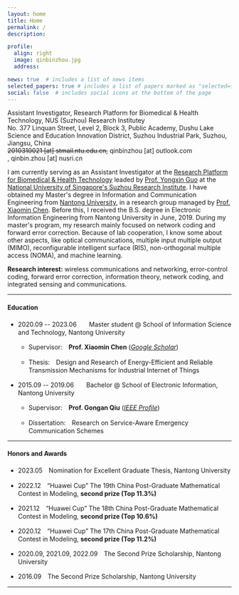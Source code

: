 ```yaml
---
layout: home
title: Home
permalink: /
description: 

profile:
  align: right
  image: qinbinzhou.jpg
  address: 

news: true  # includes a list of news items
selected_papers: true # includes a list of papers marked as "selected={true}"
social: false  # includes social icons at the bottom of the page
---
```


Assistant Investigator, Research Platform for Biomedical & Health Technology, NUS (Suzhou) Research Institutey<br>
No. 377 Linquan Street, Level 2, Block 3, Public Academy, Dushu Lake Science and Education Innovation District, Suzhou Industrial Park, Suzhou, Jiangsu, China<br>
~~2010310021 [at] stmail.ntu.edu.cn,~~ qinbinzhou [at] outlook.com<br>, qinbin.zhou [at] nusri.cn
<!-- [Google scholar](https://scholar.google.com/citations?user=hBZ_tKsAAAAJ) | [DBLP](https://dblp.org/pid/19/2969-1.html) | [Github](https://github.com/jindongwang) || [Twitter](https://twitter.com/jd92wang) | [Zhihu](https://www.zhihu.com/people/jindongwang) | [Wechat](http://jd92.wang/assets/img/wechat_public_account.jpg) | [Bilibili](https://space.bilibili.com/477087194) || [Resume](https://www.jianguoyun.com/p/DagJaZEQjKnsBRjbkeAEIAA)  -->

I am currently serving as an Assistant Investigator at the [Research Platform for Biomedical & Health Technology](http://www.nusri.cn/research/areas/amd/) leaded by [Prof. Yongxin Guo](https://cde.nus.edu.sg/ece/staff/guo-yong-xin/) at the [National University of Singapore's Suzhou Research Institute](http://www.nusri.cn/). I have obtained my Master's degree in Information and Communication Engineering from [Nantong University](https://www.ntu.edu.cn/), in a research group managed by [Prof. Xiaomin Chen](https://sist.ntu.edu.cn/2020/0429/c5301a139222/page.htm). Before this, I received the B.S. degree in Electronic Information Engineering from Nantong University in June, 2019. During my master's program, my research mainly focused on network coding and forward error correction. Because of lab cooperation, I know some about other aspects, like optical communications, multiple input multiple output (MIMO), reconfigurable intelligent surface (RIS), non-orthogonal multiple access (NOMA), and machine learning.

**Research interest:** wireless communications and networking, error-control coding, forward error correction, information theory, network coding, and integrated sensing and communications. 

<hr />

#### Education

- 2020.09 -- 2023.06　　Master student @ School of Information Science and Technology, Nantong University 

    - Supervisor:　**Prof. Xiaomin Chen** ([*Google Scholar*](https://scholar.google.com/citations?user=bGjLGOsAAAAJ&hl=zh-CN&oi=ao))

    - Thesis:　Design and Research of Energy-Efficient and Reliable Transmission Mechanisms for Industrial Internet of Things


- 2015.09 -- 2019.06　　Bachelor @ School of Electronic Information, Nantong University 
    - Supervisor:　**Prof. Gongan Qiu** ([*IEEE Profile*](https://ieeexplore.ieee.org/author/37710688400))
    
    - Dissertation:　Research on Service-Aware Emergency Communication Schemes

<hr />

#### Honors and Awards

- 2023.05　Nomination for Excellent Graduate Thesis, Nantong University

- 2022.12　“Huawei Cup” The 19th China Post-Graduate Mathematical Contest in Modeling, **second prize (Top 11.3%)**

- 2021.12　“Huawei Cup” The 18th China Post-Graduate Mathematical Contest in Modeling, **second prize (Top 10.6%)**

- 2020.12　“Huawei Cup” The 17th China Post-Graduate Mathematical Contest in Modeling, **second prize (Top 11.2%)** 

- 2020.09, 2021.09, 2022.09　The Second Prize Scholarship, Nantong University

- 2016.09　The Second Prize Scholarship, Nantong University

<hr />

